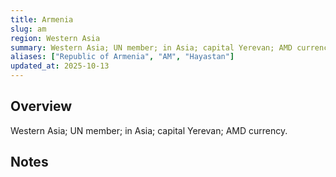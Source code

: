 ```yaml
---
title: Armenia
slug: am
region: Western Asia
summary: Western Asia; UN member; in Asia; capital Yerevan; AMD currency.
aliases: ["Republic of Armenia", "AM", "Hayastan"]
updated_at: 2025-10-13
---
```


## Overview

Western Asia; UN member; in Asia; capital Yerevan; AMD currency.

## Notes

<!-- Add your first note below -->
